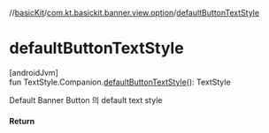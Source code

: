 //[basicKit](../../index.md)/[com.kt.basickit.banner.view.option](index.md)/[defaultButtonTextStyle](default-button-text-style.md)

# defaultButtonTextStyle

[androidJvm]\
fun TextStyle.Companion.[defaultButtonTextStyle](default-button-text-style.md)(): TextStyle

Default Banner Button 의 default text style

#### Return
